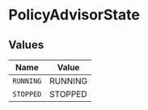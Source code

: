 # PolicyAdvisorState


## Values

| Name      | Value     |
| --------- | --------- |
| `RUNNING` | RUNNING   |
| `STOPPED` | STOPPED   |